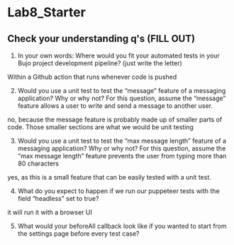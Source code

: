 # Lab8_Starter

## Check your understanding q's (FILL OUT)
1. In your own words: Where would you fit your automated tests in your Bujo project development pipeline? (just write the letter)

Within a Github action that runs whenever code is pushed 

2. Would you use a unit test to test the “message” feature of a messaging application? Why or why not? For this question, assume the “message” feature allows a user to write and send a message to another user.

no, because the message feature is probably made up of smaller parts of code. Those smaller sections are what we would be unit testing

3. Would you use a unit test to test the “max message length” feature of a messaging application? Why or why not? For this question, assume the “max message length” feature prevents the user from typing more than 80 characters

yes, as this is a small feature that can be easily tested with a unit test.

4. What do you expect to happen if we run our puppeteer tests with the field “headless” set to true?

it will run it with a browser UI

5. What would your beforeAll callback look like if you wanted to start from the settings page before every test case?

